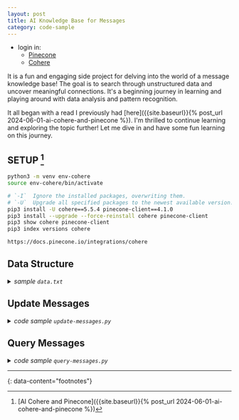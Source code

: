```yaml
---
layout: post
title: AI Knowledge Base for Messages
category: code-sample
---
```


- login in:
  - [Pinecone](https://app.pinecone.io/indexes)
  - [Cohere](https://coral.cohere.com/)

It is a fun and engaging side project for delving into the world of a message
knowledge base! The goal is to search through unstructured data and uncover
meaningful connections. It's a beginning journey in learning and playing around
with data analysis and pattern recognition.

It all began with a read I previously had [here]({{site.baseurl}}{% post_url
2024-06-01-ai-cohere-and-pinecone %}).  I'm thrilled to continue learning and
exploring the topic further! Let me dive in and have some fun learning on this
journey.

## SETUP [^1]

```bash
python3 -m venv env-cohere
source env-cohere/bin/activate

# `-I`  Ignore the installed packages, overwriting them.
# `-U`  Upgrade all specified packages to the newest available version.
pip3 install -U cohere==5.5.4 pinecone-client==4.1.0
pip3 install --upgrade --force-reinstall cohere pinecone-client
pip3 show cohere pinecone-client
pip3 index versions cohere

https://docs.pinecone.io/integrations/cohere
```

## Data Structure

<details markdown="block">
<summary><i>sample <code>data.txt</code></i></summary>

```
...
Wed, Mar 20, 2024
meeting schedule #what-meeting-schedule #d-2024a03m20d
@who-xxxxx
...
in #xxxxxxxxxx-xxxx-xxxx
- Lorem ipsum dolor sit amet, consectetur adipiscing elit.
- Maecenas varius enim at nisl venenatis, ac aliquet dui mollis.
- Donec ullamcorper, libero eget lacinia vulputate, nisi nunc bibendum nunc, eu
  consectetur dui nunc eget velit.
...
Fri, Mar 29, 2024
in #xxx-xxxx-xxxx #what-slack-channel #d-2024a03m29d
in #xxx-xxxx #what-slack-channel #d-2024a03m29d
- Sed blandit orci ac lacus egestas, nec rhoncus justo feugiat.
- Nam in turpis nec turpis scelerisque pharetra. Sed in dui et mi tempor
  interdum.
- Donec bibendum scelerisque ante, ac pharetra nunc sagittis et.
...
Wed, Mar 27, 2024
in DM @who-xxxxxxx #d-2024a03m27d
- Nullam id felis et ipsum bibendum ultrices. Pellentesque habitant morbi
  tristique senectus et netus et malesuada fames ac turpis egestas. Sed congue,
  nisi sed aliquam lacinia, nunc nunc fermentum velit, ac pharetra nunc velit
  vel nisl.
...
Wed, Mar 27, 2024
in #xxxxxx-xxxxxxxxx #what-slack-channel #d-2024a03m27d
- Fusce dapibus, justo ac fermentum euismod, quam lacus venenatis nisl, vel
  aliquet mi massa a nunc. Proin bibendum convallis nibh ac egestas. Nam
  elementum, nunc quis semper elementum, augue nisi porttitor velit, vel
  aliquet nisl nisi eu sapien.
...
```
</details>

## Update Messages

<details markdown="block">
<summary><i>code sample <code>update-messages.py</code></i></summary>

```python
from pprint import pprint
from hashlib import md5
import pudb
import re, os

# open the file in read mode
with open("data.txt", "r") as f:
  """
  # read the file line by line
  lines = f.readlines()
  for line in lines:
    print(line, end="")  # Print without extra newline
  """
  # read the entire file
  data = f.read()

import cohere
co = cohere.Client(os.environ.get("COHERE_API_KEY"))

IDS = []
EMBEDS = []
META = []

chunks = data.split("...")
for chk in chunks:
  chunk = chk.strip()
  # Wed, Mar 27, 2024
  date = chunk.split("\n")[0]
  date = "" if re.match(r"^[A-Z][a-z][a-z], [A-Z][a-z][a-z] \d\d, \d{4}", date) is None else date

  date_pattern = r"#d-(\d{4})a(\d\d)m(\d\d)d"
  dt = re.search(date_pattern, chunk)
  if dt is None:
    year = "0000"
    month = "00"
    day = "00"
  else:
    year = dt.group(1)
    month = dt.group(2)
    day = dt.group(3)

  tag_pattern = r"#(?:\S+)"
  tags = re.findall(tag_pattern, chunk)
  unique_tags = list(set(tags))

  who_pattern = r"@(?:\S+)"
  whoes = re.findall(who_pattern, chunk)
  unique_whoes = list(set(whoes))

  if date is None or len(tags) == 0:
    continue

  # https://www.geeksforgeeks.org/md5-hash-python/
  _id = md5(chunk.encode()).hexdigest()
  _id = f"{year}{month}{day}-{_id}"

  meta = {
    'date': date,
    'year': year,
    'month': month,
    'day': day,
    'tag': unique_tags,
    'chunk': chunk,
    'who': unique_whoes
  }

  IDS.append(_id)
  META.append(meta)

EMBEDS = co.embed(
  texts=[meta['chunk'] for meta in META],
  model='embed-english-v3.0',
  input_type='search_document',
  truncate='END'
).embeddings

import numpy as np
shape = np.array(EMBEDS).shape
# pprint(shape)

from pinecone import Pinecone, ServerlessSpec
# initialize connection to pinecone (get API key at app.pinecone.io)
pc = Pinecone(
  api_key=os.environ.get("PINECONE_API_KEY")
)
index_name = 'ilima-messages'
# if the index does not exist, we create it
if index_name not in pc.list_indexes().names():
  pc.create_index(
    name=index_name,
    dimension=shape[1],
    metric='cosine',
    spec=ServerlessSpec(
      cloud='aws',
      region='us-east-1'
    )
  )

# connect to index
index = pc.Index(index_name)

batch_size = 128
# create list of (id, vector, metadata) tuples to be upserted
to_upsert = list(zip(IDS, EMBEDS, META))
for i in range(0, shape[0], batch_size):
  i_end = min(i+batch_size, shape[0])
  index.upsert(vectors=to_upsert[i:i_end])
# let's view the index statistics
print(index.describe_index_stats())
```

```bash
PINECONE_API_KEY=xxxxxxxxxxxxxxxxxxxxxxxxxxxxxxxxxxxx \
COHERE_API_KEY=xxxxxxxxxxxxxxxxxxxxxxxxxxxxxxxxxxxxxxxx \
python3 update-messages.py
```
</details>

## Query Messages

<details markdown="block">
<summary><i>code sample <code>query-messages.py</code></i></summary>

```python
import os
from pprint import pprint

# debugging
import pudb;
# pu.db

import cohere
co = cohere.Client(os.environ.get("COHERE_API_KEY"))

from pinecone import Pinecone, ServerlessSpec
# initialize connection to pinecone (get API key at app.pinecone.io)
pc = Pinecone(
  api_key=os.environ.get("PINECONE_API_KEY")
)
index_name = 'ilima-messages'
# if the index does not exist, we create it
if index_name not in pc.list_indexes().names():
  print('index does not exist.')
  exit()

# connect to index
index = pc.Index(index_name)

# SEMANTIC SEARCH
query = "Code contributions on Wed"
# create the query embedding
xq = co.embed(
  texts=[query],
  model='embed-english-v3.0',
  input_type='search_query',
  truncate='END'
).embeddings

# # check the dimensionality of the returned vectors.
# import numpy as np
# print(np.array(xq).shape)

# query, returning the top 5 most similar results
res = index.query(vector=xq, top_k=5, include_metadata=True)
# print the results
for match in res['matches']:
  print(f"{match['score']:.2f}: \n{match['id']}: \n{match['metadata']['chunk']}\n")
```

```bash
PINECONE_API_KEY=xxxxxxxxxxxxxxxxxxxxxxxxxxxxxxxxxxxx \
COHERE_API_KEY=xxxxxxxxxxxxxxxxxxxxxxxxxxxxxxxxxxxxxxxx \
python3 query-messages.py
```
</details>

---
{: data-content="footnotes"}

[^1]: [AI Cohere and Pinecone]({{site.baseurl}}{% post_url 2024-06-01-ai-cohere-and-pinecone %})
